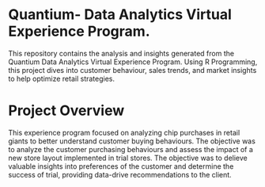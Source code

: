 # Quantium- Data Analytics Virtual Experience Program.
This repository contains the analysis and insights generated from the Quantium Data Analytics Virtual Experience Program. Using R Programming, this project dives into customer behaviour, sales trends, and market insights to help optimize retail strategies. 

# Project Overview
This experience program focused on analyzing chip purchases in retail giants to better understand customer buying behaviours. The objective was to analyze the customer purchasing behaviours and assess the impact of a new store layout implemented in trial stores. The objective was to delieve valuable insights into preferences of the customer and determine the success of trial, providing data-drive recommendations to the client.

